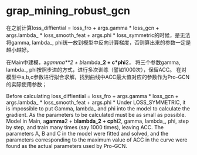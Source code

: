 # grap_mining_robust_gcn
在之前计算loss_diffiential =  loss_fro + args.gamma * loss_gcn + args.lambda_ * loss_smooth_feat + args.phi * loss_symmetric的时候，是无法将gamma, lambda_, phi统一放到模型中反向计算梯度，否则算出来的参数一定是越小越好。

在Main中建模，a*gamma**2 + b*lambda_**2 + c*phi**2， 将三个参数gamma, lambda_, phi按照步进的方式，进行多次训练（譬如1000次），保留ACC。
在对模型中a,b,c参数进行拟合求解，找到曲线中ACC最大值对应的参数作为Pro-GCN的实际使用参数；



Before calculating loss_diffiential = loss_fro + args.gamma * loss_gcn + args.lambda_ * loss_smooth_feat + args.phi * Under LOSS_SYMMETRIC, 
it is impossible to put Gamma, lambda_ and phi into the model to calculate the gradient. As the parameters to be calculated must be as small as possible.
Model in Main,  a**gamma**2 + b**lambda_**2 + c**phi**2, gamma, lambda_, phi, step by step, and train many times (say 1000 times), leaving ACC.
The parameters A, B and C in the model were fitted and solved, and the parameters corresponding to the maximum value of ACC in the curve were found as the actual parameters used by Pro-GCN.

